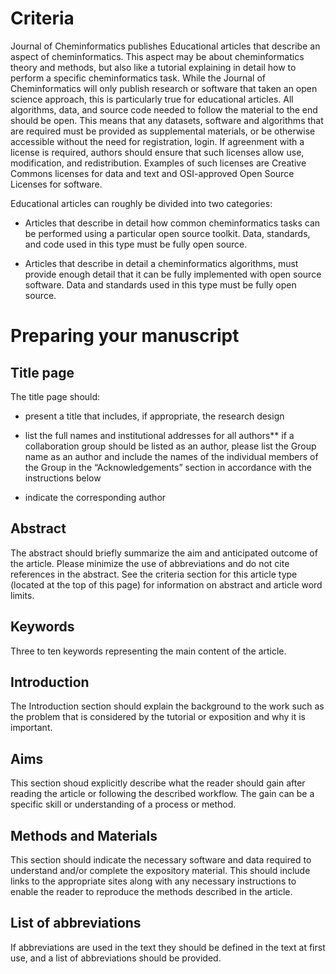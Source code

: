 # Criteria
Journal of Cheminformatics publishes Educational articles that describe an aspect of cheminformatics. This aspect may be about cheminformatics theory and methods, but also like a tutorial explaining in detail how to perform a specific cheminformatics task. While the Journal of Cheminformatics will only publish research or software that taken an open science approach, this is particularly true for educational articles. All algorithms, data, and source code needed to follow the material to the end should be open. This means that any datasets, software and algorithms that are required must be provided as supplemental materials, or be otherwise accessible without the need for registration, login. If agreenment with a license is required, authors should ensure that such licenses  allow use, modification, and redistribution. Examples of such licenses are Creative Commons licenses for data and text and OSI-approved Open Source Licenses for software.

Educational articles can roughly be divided into two categories:

* Articles that describe in detail how common cheminformatics tasks can be performed using a particular open source toolkit. Data, standards, and code used in this type must be fully open source.

* Articles that describe in detail a cheminformatics algorithms, must provide enough detail that it can be fully implemented with open source software. Data and standards used in this type must be fully open source.

# Preparing your manuscript

## Title page

The title page should:

* present a title that includes, if appropriate, the research design

* list the full names and institutional addresses for all authors​​​​​​​
** if a collaboration group should be listed as an author, please list the Group name as an author and include the names of the individual members of the Group in the “Acknowledgements” section in accordance with the instructions below

* indicate the corresponding author

## Abstract

The abstract should briefly summarize the aim and anticipated outcome of the article. Please minimize the use of abbreviations and do not cite references in the abstract. See the criteria section for this article type (located at the top of this page) for information on abstract and article word limits.

## Keywords

Three to ten keywords representing the main content of the article.

## Introduction

The Introduction section should explain the background to the work such as the problem that is considered by the tutorial or exposition and why it is important.

## Aims

This section shoud explicitly describe what the reader should gain after reading the article or following the described workflow. The gain can be a specific skill or understanding of a process or method.

## Methods and Materials

This section should indicate the necessary software and data required to understand and/or complete the expository material. This should include links to the appropriate sites along with any necessary instructions to enable the reader to reproduce the methods described in the article.

## List of abbreviations

If abbreviations are used in the text they should be defined in the text at first use, and a list of abbreviations should be provided.
